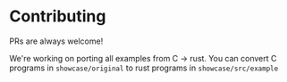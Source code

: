 # Contributing

PRs are always welcome!

We're working on porting all examples from C -> rust.
You can convert C programs in `showcase/original` to rust programs in `showcase/src/example`

